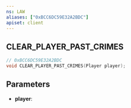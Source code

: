```yaml
---
ns: LAW
aliases: ["0xBCC6DC59E32A2BDC"]
apiset: client
---
```

## CLEAR_PLAYER_PAST_CRIMES

```c
// 0xBCC6DC59E32A2BDC
void CLEAR_PLAYER_PAST_CRIMES(Player player);
```


## Parameters
* **player**:



